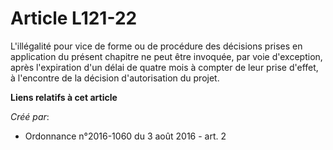 # Article L121-22

L'illégalité pour vice de forme ou de procédure des décisions prises en application du présent chapitre ne peut être
invoquée, par voie d'exception, après l'expiration d'un délai de quatre mois à compter de leur prise d'effet, à l'encontre de
la décision d'autorisation du projet.

**Liens relatifs à cet article**

_Créé par_:

  - Ordonnance n°2016-1060 du 3 août 2016 - art. 2
